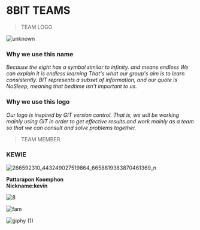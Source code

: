 # 8BIT TEAMS 
>TEAM LOGO



![unknown](https://user-images.githubusercontent.com/83826754/153368572-2307b541-a737-4395-a83c-ddfe7295d29f.png) 

### Why we use this name

*Because the eight has a symbol similar to infinity. and means endless We can explain it is endless learning That's what our group's aim is to learn consistently. BIT represents a subset of information, and our quote is NoSleep, meaning that bedtime isn't important to us.* 


### Why we use this logo

*Our logo is inspired by GIT version control. That is, we will be working mainly using GIT in order to get effective results.and work mainly as a team so that we can consult and solve problems together.*



>TEAM MEMBER

### KEWIE

![266592310_443249027519864_6658819383870461369_n](https://user-images.githubusercontent.com/83826754/153370521-d01510e5-ac75-4319-bb38-71967768667c.jpg)

**Pattarapon Koomphon**  
**Nickname:kevin**




![8](https://user-images.githubusercontent.com/83826754/153369853-715201c1-dc94-459e-8321-36602c0234c5.png)





![fam](https://user-images.githubusercontent.com/83826754/153369747-812bffb5-aaa5-4cb2-a2be-67b26d3cd7a9.jpg)







![giphy (1)](https://user-images.githubusercontent.com/83826754/153370358-3977bbf1-c405-4504-be45-d653eb0a62fc.gif)
